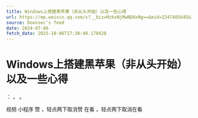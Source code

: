 ```yaml
---
title: Windows上搭建黑苹果（非从头开始）以及一些心得
url: https://mp.weixin.qq.com/s?__biz=MzkxNjMwNDUxNg==&mid=2247485645&idx=1&sn=e1d0ec97f98011f1534252f7ef89a32d
source: Doonsec's feed
date: 2024-07-06
fetch_date: 2025-10-06T17:38:48.170428
---
```


# Windows上搭建黑苹果（非从头开始）以及一些心得

：
，
。

视频
小程序
赞
，轻点两下取消赞
在看
，轻点两下取消在看